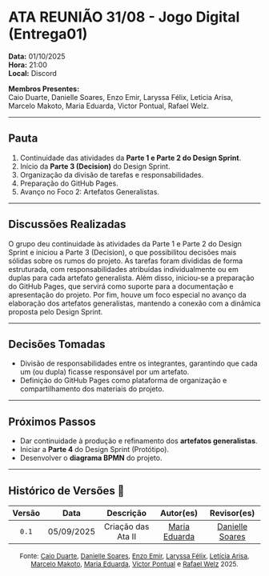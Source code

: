 # ATA REUNIÃO 31/08 - Jogo Digital (Entrega01)

**Data:** 01/10/2025  
 **Hora:** 21:00  
 **Local:** Discord

**Membros Presentes:**  
 Caio Duarte, Danielle Soares, Enzo Emir, Laryssa Félix, Leticia Arisa, Marcelo Makoto, Maria Eduarda, Victor Pontual, Rafael Welz.

---

## **Pauta**

1. Continuidade das atividades da **Parte 1 e Parte 2 do Design Sprint**.  
2. Início da **Parte 3 (Decision)** do Design Sprint.  
3. Organização da divisão de tarefas e responsabilidades.  
4. Preparação do GitHub Pages.  
5. Avanço no Foco 2: Artefatos Generalistas.

---

## **Discussões Realizadas**

O grupo deu continuidade às atividades da Parte 1 e Parte 2 do Design Sprint e iniciou a Parte 3 (Decision), o que possibilitou decisões mais sólidas sobre os rumos do projeto. As tarefas foram divididas de forma estruturada, com responsabilidades atribuídas individualmente ou em duplas para cada artefato generalista. Além disso, iniciou-se a preparação do GitHub Pages, que servirá como suporte para a documentação e apresentação do projeto. Por fim, houve um foco especial no avanço da elaboração dos artefatos generalistas, mantendo a conexão com a dinâmica proposta pelo Design Sprint.

---

## **Decisões Tomadas**

* Divisão de responsabilidades entre os integrantes, garantindo que cada um (ou dupla) ficasse responsável por um artefato.  
* Definição do GitHub Pages como plataforma de organização e compartilhamento dos materiais do projeto.

---

## **Próximos Passos**

* Dar continuidade à produção e refinamento dos **artefatos generalistas**.  
* Iniciar a **Parte 4** do Design Sprint (Protótipo).  
* Desenvolver o **diagrama BPMN** do projeto.

---

## Histórico de Versões 📅

| Versão | Data | Descrição | Autor(es) | Revisor(es) |
| :--: | :--: | :--: | :--: | :--: |
| `0.1` | 05/09/2025 | Criação das Ata II | [Maria Eduarda](https://github.com/dudaa28) | [Danielle Soares](https://github.com/danielle-soaress) |

<font size="2"><p style="text-align: center">Fonte: [Caio Duarte](https://github.com/caioduart3), [Danielle Soares](https://github.com/danielle-soaress), [Enzo Emir](https://github.com/EnzoEmir), [Laryssa Félix](https://github.com/felixlaryssa), [Letícia Arisa](https://github.com/Leticia-Arisa-K-Higa), [Marcelo Makoto](https://github.com/MM4k), [Maria Eduarda](https://github.com/dudaa28), [Victor Pontual](https://github.com/VictorPontual) e [Rafael Welz](https://github.com/RafaelSchadt) 2025.</p></font>
